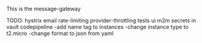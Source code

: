 This is the message-gateway

TODO:
hystrix
email
rate-limiting
provider-throttling
tests
ui
m2m
secrets in vault
codepipeline
 -add name tag to instances
 -change instance type to t2.micro
 -change format to json from yaml
 

